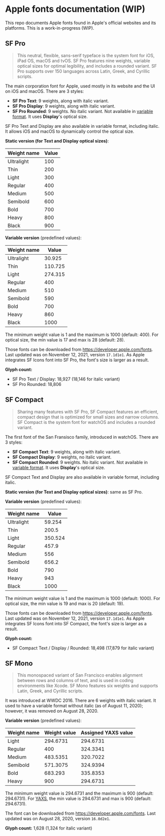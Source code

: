 # Apple fonts documentation (WIP)
This repo documents Apple fonts found in Apple's official websites and its platforms. This is a work-in-progress (WIP).

## SF Pro
> This neutral, flexible, sans-serif typeface is the system font for iOS, iPad OS, macOS and tvOS. SF Pro features nine weights, variable optical sizes for optimal legibility, and includes a rounded variant. SF Pro supports over 150 languages across Latin, Greek, and Cyrillic scripts.

The main corporation font for Apple, used mostly in its website and the UI on iOS and macOS. There are 3 styles:
 - **SF Pro Text**: 9 weights, along with italic variant.
 - **SF Pro Display**: 9 weights, along with italic variant.
 - **SF Pro Rounded**: 9 weights. No italic variant. Not available in [variable format](https://web.dev/variable-fonts/). It uses **Display**'s optical size.

SF Pro Text and Display are also available in variable format, including italic. It allows iOS and macOS to dynamically control the optical size.

**Static version (for Text and Display optical sizes)**:
<table><thead><tr><th>Weight name</th><th>Value</th></tr></thead><tbody><tr><td>Ultralight</td><td>100</td></tr><tr><td>Thin</td><td>200</td></tr><tr><td>Light</td><td>300</td></tr><tr><td>Regular</td><td>400</td></tr><tr><td>Medium</td><td>500</td></tr><tr><td>Semibold</td><td>600</td></tr><tr><td>Bold</td><td>700</td></tr><tr><td>Heavy</td><td>800</td></tr><tr><td>Black</td><td>900</td></tr></tbody></table>

**Variable version** (predefined values):
<table><thead><tr><th>Weight name</th><th>Value</th></tr></thead><tbody><tr><td>Ultralight</td><td>30.925</td></tr><tr><td>Thin</td><td>110.725</td></tr><tr><td>Light</td><td>274.315</td></tr><tr><td>Regular</td><td>400</td></tr><tr><td>Medium</td><td>510</td></tr><tr><td>Semibold</td><td>590</td></tr><tr><td>Bold</td><td>700</td></tr><tr><td>Heavy</td><td>860</td></tr><tr><td>Black</td><td>1000</td></tr></tbody></table>
The minimum weight value is 1 and the maximum is 1000 (default: 400). For optical size, the min value is 17 and max is 28 (default: 28).

Those fonts can be downloaded from https://developer.apple.com/fonts. Last updated was on November 12, 2021, version ``17.1d1e1``. As Apple integrates SF Icons font into SF Pro, the font's size is larger as a result.

**Glyph count:**
- SF Pro Text / Display: 18,927 (18,146 for italic variant)
- SF Pro Rounded: 18,806

## SF Compact
> Sharing many features with SF Pro, SF Compact features an efficient, compact design that is optimized for small sizes and narrow columns. SF Compact is the system font for watchOS and includes a rounded variant.

The first font of the San Fransisco family, introduced in watchOS. There are 3 styles:
 - **SF Compact Text**: 9 weights, along with italic variant.
 - **SF Compact Display**: 9 weights, no italic variant.
 - **SF Compact Rounded**: 9 weights. No italic variant. Not available in [variable format](https://web.dev/variable-fonts/). It uses **Display**'s optical size.

SF Compact Text and Display are also available in variable format, including italic.

**Static version (for Text and Display optical sizes)**: same as SF Pro.

**Variable version** (predefined values):
<table><thead><tr><th>Weight name</th><th>Value</th></tr></thead><tbody><tr><td>Ultralight</td><td>59.254</td></tr><tr><td>Thin</td><td>200.5</td></tr><tr><td>Light</td><td>350.524</td></tr><tr><td>Regular</td><td>457.9</td></tr><tr><td>Medium</td><td>556</td></tr><tr><td>Semibold</td><td>656.2</td></tr><tr><td>Bold</td><td>790</td></tr><tr><td>Heavy</td><td>943</td></tr><tr><td>Black</td><td>1000</td></tr></tbody></table>

The minimum weight value is 1 and the maximum is 1000 (default: 1000). For optical size, the min value is 19 and max is 20 (default: 19).

Those fonts can be downloaded from https://developer.apple.com/fonts. Last updated was on November 12, 2021, version ``17.1d1e1``. As Apple integrates SF Icons font into SF Compact, the font's size is larger as a result.

**Glyph count:**
- SF Compact Text / Display / Rounded: 18,498 (17,879 for italic variant)

## SF Mono
> This monospaced variant of San Francisco enables alignment between rows and columns of text, and is used in coding environments like Xcode. SF Mono features six weights and supports Latin, Greek, and Cyrillic scripts.

It was introduced at WWDC 2016. There are 6 weights with italic variant. It used to have a variable format without italic (as of August 11, 2020); however, it was removed on August 28, 2020.

**Variable version** (predefined values):
<table><thead><tr><th>Weight name</th><th>Weight value</th><th>Assigned YAXS value</th></tr></thead><tbody><tr><td>Light</td><td>294.6731</td><td>294.6731</td></tr><tr><td>Regular</td><td>400</td><td>324.3341</td></tr><tr><td>Medium</td><td>483.5351</td><td>320.7022</td></tr><tr><td>Semibold</td><td>571.3075</td><td>324.9394</td></tr><tr><td>Bold</td><td>683.293</td><td>335.8353</td></tr><tr><td>Heavy</td><td>900</td><td>294.6731</td></tr></tbody></table>

The minimum weight value is 294.6731 and the maximum is 900 (default: 294.6731). For [YAXS](https://web.dev/more-variable-font-options-in-chromium-83/#yaxs), the min value is 294.6731 and max is 900 (default: 294.6731).

The font can be downloaded from https://developer.apple.com/fonts. Last updated was on August 28, 2020, version ``16.0d2e1``.

**Glyph count:** 1,628 (1,324 for italic variant)
